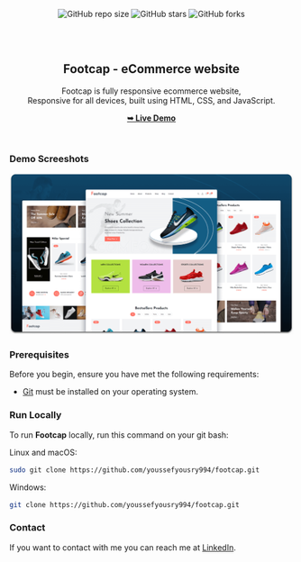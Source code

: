 <div align="center">
  
  ![GitHub repo size](https://img.shields.io/github/repo-size/youssefyousry994/footcap)
  ![GitHub stars](https://img.shields.io/github/stars/youssefyousry994/footcap?style=social)
  ![GitHub forks](https://img.shields.io/github/forks/youssefyousry994/footcap?style=social)

  <br />
  <br />

  <h2 align="center">Footcap - eCommerce website</h2>

Footcap is fully responsive ecommerce website, <br />Responsive for all devices, built using HTML, CSS, and JavaScript.

<a href="/"><strong>➥ Live Demo</strong></a>

</div>

<br />

### Demo Screeshots

![Footcap Desktop Demo](./readme-images/desktop.png "Desktop Demo")

### Prerequisites

Before you begin, ensure you have met the following requirements:

- [Git](https://git-scm.com/downloads "Download Git") must be installed on your operating system.

### Run Locally

To run **Footcap** locally, run this command on your git bash:

Linux and macOS:

```bash
sudo git clone https://github.com/youssefyousry994/footcap.git
```

Windows:

```bash
git clone https://github.com/youssefyousry994/footcap.git
```

### Contact

If you want to contact with me you can reach me at [LinkedIn](https://www.linkedin.com/in/youssefyousry94/).
